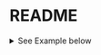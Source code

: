 # README


<details>
  <summary> See Example below </summary>
    *To build [signal-collection](signal-collection) module:*
  
    ````
    $ .gradlew :signal-collection
    ````
</details>

